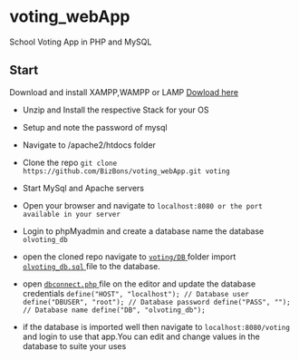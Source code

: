 # voting_webApp
School Voting App in PHP and MySQL
## Start
Download and install XAMPP,WAMPP or LAMP [ Dowload here ](https://bitnami.com/stacks/installer)
+ Unzip and Install the respective  Stack for your OS
+ Setup and note the password of mysql
+ Navigate to /apache2/htdocs folder 
+ Clone the repo
 `git clone https://github.com/BizBons/voting_webApp.git voting`
+ Start MySql and Apache servers
+ Open your browser and navigate to 
  `localhost:8080 or the port available in your server`
+ Login to phpMyadmin and create a database 
   name the database `olvoting_db`
+ open the cloned repo navigate to [ `voting/DB`  ](https://github.com/BizBons/voting_webApp/blob/master/DB) folder import [ `olvoting_db.sql` ](https://github.com/BizBons/voting_webApp/blob/master/DB/olvoting_db.sql) file to the database.
+ open [`dbconnect.php` ](https://github.com/BizBons/voting_webApp/blob/master/dbconnect.php) file on the editor and update the database credentials
`define("HOST", "localhost");
// Database user
define("DBUSER", "root");
// Database password
define("PASS", "");
// Database name
define("DB", "olvoting_db");`

+ if the database is imported well then navigate to `localhost:8080/voting` and login to use that app.You can edit and change values in the database to suite your uses
